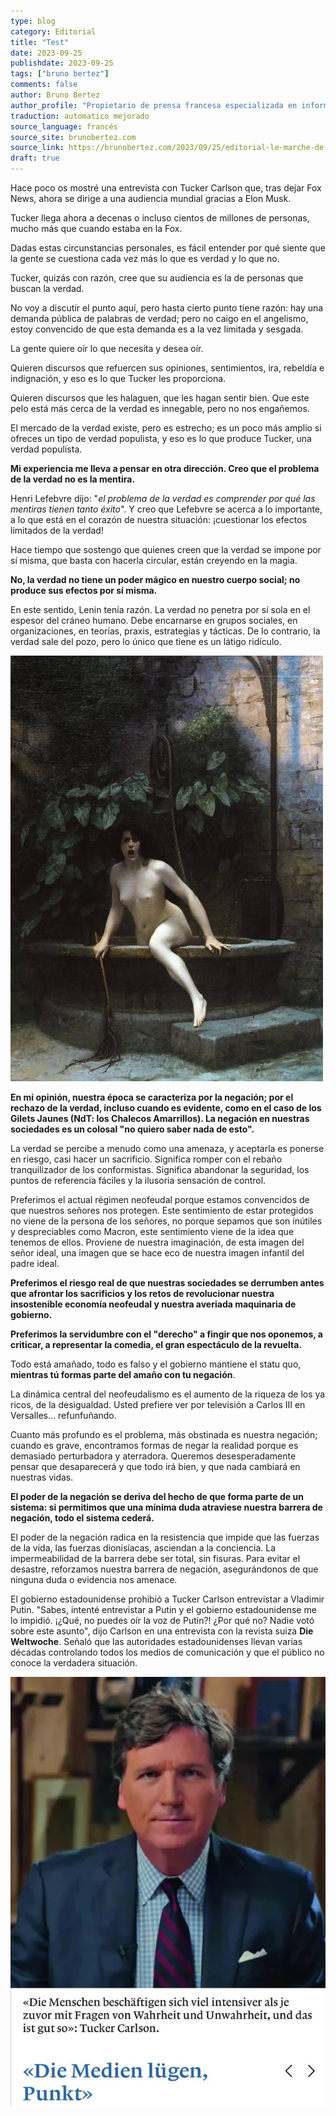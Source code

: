 ```yaml
---
type: blog
category: Editorial
title: "Test"
date: 2023-09-25
publishdate: 2023-09-25
tags: ["bruno bertez"]
comments: false
author: Bruno Bertez
author_profile: "Propietario de prensa francesa especializada en información financiera. Como director de un grupo de prensa especializado en economía y finanzas, fundó el diario La Tribune. Escribe regularmente en el diario económico suizo L'Agefi. Es bloguero habitual en los sitios web de noticias Blog à Lupus, brunobertez.com, Atlantico y Lesobservateurs.ch."
traduction: automatico mejorado
source_language: francés
source_site: brunobertez.com
source_link: https://brunobertez.com/2023/09/25/editorial-le-marche-de-la-verite-existe-mais-il-est-etroit
draft: true
---
```


Hace poco os mostré una entrevista con Tucker Carlson que, tras dejar Fox News, ahora se dirige a una audiencia mundial gracias a Elon Musk.

Tucker llega ahora a decenas o incluso cientos de millones de personas, mucho más que cuando estaba en la Fox.

Dadas estas circunstancias personales, es fácil entender por qué siente que la gente se cuestiona cada vez más lo que es verdad y lo que no.

Tucker, quizás con razón, cree que su audiencia es la de personas que buscan la verdad.

No voy a discutir el punto aquí, pero hasta cierto punto tiene razón: hay una demanda pública de palabras de verdad; pero no caigo en el angelismo, estoy convencido de que esta demanda es a la vez limitada y sesgada.

La gente quiere oír lo que necesita y desea oír.

Quieren discursos que refuercen sus opiniones, sentimientos, ira, rebeldía e indignación, y eso es lo que Tucker les proporciona.

Quieren discursos que les halaguen, que les hagan sentir bien. Que este pelo está más cerca de la verdad es innegable, pero no nos engañemos.

El mercado de la verdad existe, pero es estrecho; es un poco más amplio si ofreces un tipo de verdad populista, y eso es lo que produce Tucker, una verdad populista.

**Mi experiencia me lleva a pensar en otra dirección. Creo que el problema de la verdad no es la mentira.**

Henri Lefebvre dijo: "*el problema de la verdad es comprender por qué las mentiras tienen tanto éxito*". Y creo que Lefebvre se acerca a lo importante, a lo que está en el corazón de nuestra situación: ¡cuestionar los efectos limitados de la verdad!

Hace tiempo que sostengo que quienes creen que la verdad se impone por sí misma, que basta con hacerla circular, están creyendo en la magia.

**No, la verdad no tiene un poder mágico en nuestro cuerpo social; no produce sus efectos por sí misma.**

En este sentido, Lenin tenía razón. La verdad no penetra por sí sola en el espesor del cráneo humano. Debe encarnarse en grupos sociales, en organizaciones, en teorías, praxis, estrategias y tácticas. De lo contrario, la verdad sale del pozo, pero lo único que tiene es un látigo ridículo.

![Text](vertie-sort-du-puit.png "La verdad que sale del pozo con su látigo para castigar a la humanidad (1896) – Jean-Léon Gérôme")

**En mi opinión, nuestra época se caracteriza por la negación; por el rechazo de la verdad, incluso cuando es evidente, como en el caso de los Gilets Jaunes (NdT: los Chalecos Amarrillos). La negación en nuestras sociedades es un colosal "no quiero saber nada de esto".**

La verdad se percibe a menudo como una amenaza, y aceptarla es ponerse en riesgo, casi hacer un sacrificio. Significa romper con el rebaño tranquilizador de los conformistas. Significa abandonar la seguridad, los puntos de referencia fáciles y la ilusoria sensación de control.

Preferimos el actual régimen neofeudal porque estamos convencidos de que nuestros señores nos protegen. Este sentimiento de estar protegidos no viene de la persona de los señores, no porque sepamos que son inútiles y despreciables como Macron, este sentimiento viene de la idea que tenemos de ellos. Proviene de nuestra imaginación, de esta imagen del señor ideal, una imagen que se hace eco de nuestra imagen infantil del padre ideal.

**Preferimos el riesgo real de que nuestras sociedades se derrumben antes que afrontar los sacrificios y los retos de revolucionar nuestra insostenible economía neofeudal y nuestra averiada maquinaria de gobierno.**

**Preferimos la servidumbre con el "derecho" a fingir que nos oponemos, a criticar, a representar la comedia, el gran espectáculo de la revuelta.**

Todo está amañado, todo es falso y el gobierno mantiene el statu quo, **mientras tú formas parte del amaño con tu negación**.

La dinámica central del neofeudalismo es el aumento de la riqueza de los ya ricos, de la desigualdad. Usted prefiere ver por televisión a Carlos III en Versalles... refunfuñando.

Cuanto más profundo es el problema, más obstinada es nuestra negación; cuando es grave, encontramos formas de negar la realidad porque es demasiado perturbadora y aterradora. Queremos desesperadamente pensar que desaparecerá y que todo irá bien, y que nada cambiará en nuestras vidas.

**El poder de la negación se deriva del hecho de que forma parte de un sistema: si permitimos que una mínima duda atraviese nuestra barrera de negación, todo el sistema cederá.** 

El poder de la negación radica en la resistencia que impide que las fuerzas de la vida, las fuerzas dionisíacas, asciendan a la conciencia. La impermeabilidad de la barrera debe ser total, sin fisuras. Para evitar el desastre, reforzamos nuestra barrera de negación, asegurándonos de que ninguna duda o evidencia nos amenace.

El gobierno estadounidense prohibió a Tucker Carlson entrevistar a Vladimir Putin. "Sabes, intenté entrevistar a Putin y el gobierno estadounidense me lo impidió. ¡¿Qué, no puedes oír la voz de Putin?! ¿Por qué no? Nadie votó sobre este asunto", dijo Carlson en una entrevista con la revista suiza **Die Weltwoche**. Señaló que las autoridades estadounidenses llevan varias décadas controlando todos los medios de comunicación y que el público no conoce la verdadera situación.

![](die-weltoche.webp)
